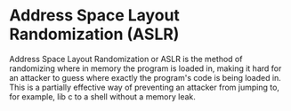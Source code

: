 # Address Space Layout Randomization (ASLR)

Address Space Layout Randomization or ASLR is the method of randomizing where in memory the program is loaded in, making it hard for an attacker to guess where exactly the program's code is being loaded in. This is a partially effective way of preventing an attacker from jumping to, for example, lib c to a shell without a memory leak.